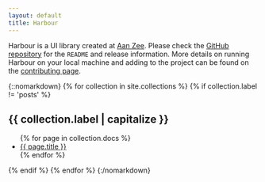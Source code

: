 ```yaml
---
layout: default
title: Harbour
---
```


Harbour is a UI library created at [Aan Zee](https://www.aanzee.nl). Please check the [GitHub repository](https://github.com/AanZee/harbour) for the `README` and release information. More details on running Harbour on your local machine and adding to the project can be found on the [contributing page](https://github.com/AanZee/harbour/blob/master/docs/CONTRIBUTING.md).

{::nomarkdown}
	{% for collection in site.collections %}
		{% if collection.label != 'posts' %}
			<h2>{{ collection.label | capitalize }}</h2>
			<ul>
			{% for page in collection.docs %}
				<li>
					<a href="{{ page.url | relative_url }}">{{ page.title }}</a>
				</li>
			{% endfor %}
			</ul>
		{% endif %}
	{% endfor %}
{:/nomarkdown}

